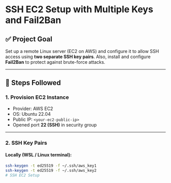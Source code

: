 # SSH EC2 Setup with Multiple Keys and Fail2Ban

## ✅ Project Goal

Set up a remote Linux server (EC2 on AWS) and configure it to allow SSH access using **two separate SSH key pairs**. Also, install and configure **Fail2Ban** to protect against brute-force attacks.

---

## 🔧 Steps Followed

### 1. Provision EC2 Instance

- Provider: AWS EC2
- OS: Ubuntu 22.04
- Public IP: `<your-ec2-public-ip>`
- Opened port **22 (SSH)** in security group

---

### 2. SSH Key Pairs

#### Locally (WSL / Linux terminal):

```bash
ssh-keygen -t ed25519 -f ~/.ssh/aws_key1
ssh-keygen -t ed25519 -f ~/.ssh/aws_key2
# SSH EC2 Setup
